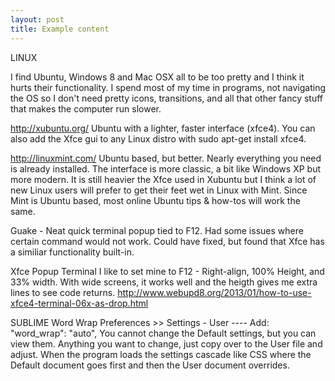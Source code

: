 ```yaml
---
layout: post
title: Example content
---
```


LINUX

I find Ubuntu, Windows 8 and Mac OSX all to be too pretty and I think it hurts their functionality.  I spend most of my time in programs, not navigating the OS so I don't need pretty icons, transitions, and all that other fancy stuff that makes the computer run slower.

http://xubuntu.org/
Ubuntu with a lighter, faster interface (xfce4).  You can also add the Xfce gui to any Linux distro with sudo apt-get install xfce4.  

http://linuxmint.com/
Ubuntu based, but better.  Nearly everything you need is already installed.  The interface is more classic, a bit like Windows XP but more modern.  It is still heavier the Xfce used in Xubuntu but I think a lot of new Linux users will prefer to get their feet wet in Linux with Mint.  Since Mint is Ubuntu based, most online Ubuntu tips & how-tos will work the same.  

Guake - Neat quick terminal popup tied to F12.  Had some issues where certain command would not work.  Could have fixed, but found that Xfce has a similiar functionality built-in.

Xfce Popup Terminal  I like to set mine to F12  - Right-align, 100% Height, and 33% width.  With wide screens, it works well and the heigth gives me extra lines to see code returns. 
	http://www.webupd8.org/2013/01/how-to-use-xfce4-terminal-06x-as-drop.html

SUBLIME
Word Wrap
	Preferences >> Settings - User ---- 
	Add: "word_wrap": "auto",
	You cannot change the Default settings, but you can view them.  Anything you want to change, just copy over to the User file and adjust.  When the program loads the settings cascade like CSS where the Default document goes first and then the User document overrides.
